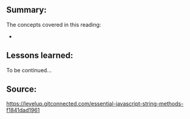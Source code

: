 ## Summary:
The concepts covered in this reading:

* 

## Lessons learned:
To be continued...

## Source:
https://levelup.gitconnected.com/essential-javascript-string-methods-f1841dad1961